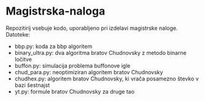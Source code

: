 # Magistrska-naloga

Repozitirij vsebuje kodo, uporabljeno pri izdelavi magistrske naloge. Datoteke:
* bbp.py: koda za bbp algoritem
* binary_ultra.py: dva algoritma bratov Chudnovsky z metodo binarne ločitve
* buffon.py: simulacija problema buffonove igle
* chud_para.py: neoptimiziran algoritem bratov Chudnovsky
* chudhex.py: algoritem bratov Chudnovsky, ki vrača posamezno števko v bazi šestnajst
* yt.py: formule bratov Chudnovsky za druge tao
